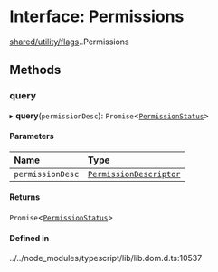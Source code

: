 # Interface: Permissions

[shared/utility/flags](../modules/shared_utility_flags.md).[<internal>](../modules/shared_utility_flags__internal_.md).Permissions

## Methods

### query

▸ **query**(`permissionDesc`): `Promise`<[`PermissionStatus`](../modules/shared_utility_flags__internal_.md#PermissionStatus)\>

#### Parameters

| Name | Type |
| :------ | :------ |
| `permissionDesc` | [`PermissionDescriptor`](shared_utility_flags__internal__PermissionDescriptor.md) |

#### Returns

`Promise`<[`PermissionStatus`](../modules/shared_utility_flags__internal_.md#PermissionStatus)\>

#### Defined in

../../node_modules/typescript/lib/lib.dom.d.ts:10537
